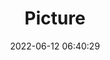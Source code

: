 ---
weight: 1
images:
- /images/edited/25.jpeg
title: Picture
date: 2022-06-12 06:40:29
tags: [luminarneo,work,ilce7m3]
---